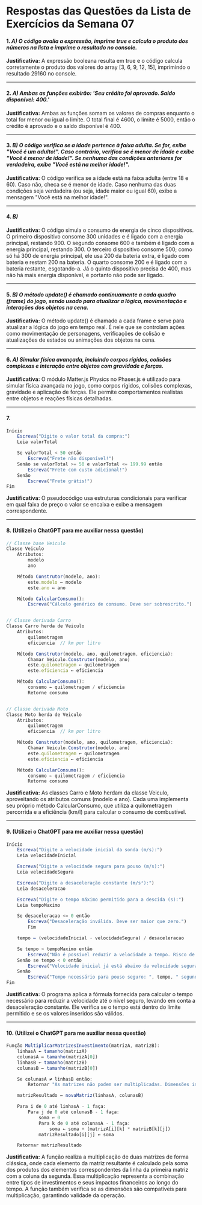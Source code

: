 # Respostas das Questões da Lista de Exercícios da Semana 07

#### 1.  **_A) O código avalia a expressão, imprime true e calcula o produto dos números na lista e imprime o resultado no console._** 

**Justificativa:** A expressão booleana resulta em true e o código calcula corretamente o produto dos valores do array [3, 6, 9, 12, 15], imprimindo o resultado 29160 no console.
______

#### 2.  **_A) Ambas as funções exibirão: 'Seu crédito foi aprovado. Saldo disponível: 400.'_**

**Justificativa:** Ambas as funções somam os valores de compras enquanto o total for menor ou igual o limite. O total final é 4600, o limite é 5000, então o crédito é aprovado e o saldo disponível é 400.
______

#### 3.  **_B) O código verifica se a idade pertence à faixa adulta. Se for, exibe "Você é um adulto!". Caso contrário, verifica se é menor de idade e exibe "Você é menor de idade!". Se nenhuma das condições anteriores for verdadeira, exibe "Você está na melhor idade!"._**

**Justificativa:** O código verifica se a idade está na faixa adulta (entre 18 e 60). Caso não, checa se é menor de idade. Caso nenhuma das duas condições seja verdadeira (ou seja, idade maior ou igual 60), exibe a mensagem "Você está na melhor idade!".
______

#### 4.  **_B)_**

**Justificativa:** O código simula o consumo de energia de cinco dispositivos. O primeiro dispositivo consome 300 unidades e é ligado com a energia principal, restando 900. O segundo consome 600 e também é ligado com a energia principal, restando 300. O terceiro dispositivo consome 500; como só há 300 de energia principal, ele usa 200 da bateria extra, é ligado com bateria e restam 200 na bateria. O quarto consome 200 e é ligado com a bateria restante, esgotando-a. Já o quinto dispositivo precisa de 400, mas não há mais energia disponível, e portanto não pode ser ligado.
______

#### 5.  **_B) O método update() é chamado continuamente a cada quadro (frame) do jogo, sendo usado para atualizar a lógica, movimentação e interações dos objetos na cena._**

**Justificativa:** O método update() é chamado a cada frame e serve para atualizar a lógica do jogo em tempo real. É nele que se controlam ações como movimentação de personagens, verificações de colisão e atualizações de estados ou animações dos objetos na cena.
______

#### 6.  **_A) Simular física avançada, incluindo corpos rígidos, colisões complexas e interação entre objetos com gravidade e forças._**

**Justificativa:** O módulo Matter.js Physics no Phaser.js é utilizado para simular física avançada no jogo, como corpos rígidos, colisões complexas, gravidade e aplicação de forças. Ele permite comportamentos realistas entre objetos e reações físicas detalhadas.
______

#### 7.  

```javascript
Início
    Escreva("Digite o valor total da compra:")
    Leia valorTotal

    Se valorTotal < 50 então
        Escreva("Frete não disponível!")
    Senão se valorTotal >= 50 e valorTotal <= 199.99 então
        Escreva("Frete com custo adicional!")
    Senão
        Escreva("Frete grátis!")
Fim
```

**Justificativa:** O pseudocódigo usa estruturas condicionais para verificar em qual faixa de preço o valor se encaixa e exibe a mensagem correspondente.
______

#### 8. (Utilizei o ChatGPT para me auxiliar nessa questão)

```javascript
// Classe base Veiculo
Classe Veiculo
    Atributos:
        modelo
        ano

    Método Construtor(modelo, ano):
        este.modelo ← modelo
        este.ano ← ano

    Método CalcularConsumo():
        Escreva("Cálculo genérico de consumo. Deve ser sobrescrito.")


// Classe derivada Carro
Classe Carro herda de Veiculo
    Atributos:
        quilometragem
        eficiencia  // km por litro

    Método Construtor(modelo, ano, quilometragem, eficiencia):
        Chamar Veiculo.Construtor(modelo, ano)
        este.quilometragem ← quilometragem
        este.eficiencia ← eficiencia

    Método CalcularConsumo():
        consumo ← quilometragem / eficiencia
        Retorne consumo


// Classe derivada Moto
Classe Moto herda de Veiculo
    Atributos:
        quilometragem
        eficiencia  // km por litro

    Método Construtor(modelo, ano, quilometragem, eficiencia):
        Chamar Veiculo.Construtor(modelo, ano)
        este.quilometragem ← quilometragem
        este.eficiencia ← eficiencia

    Método CalcularConsumo():
        consumo ← quilometragem / eficiencia
        Retorne consumo
```

**Justificativa:** As classes Carro e Moto herdam da classe Veiculo, aproveitando os atributos comuns (modelo e ano). Cada uma implementa seu próprio método CalcularConsumo, que utiliza a quilometragem percorrida e a eficiência (km/l) para calcular o consumo de combustível.
______

#### 9. (Utilizei o ChatGPT para me auxiliar nessa questão)

```javascript
Início
    Escreva("Digite a velocidade inicial da sonda (m/s):")
    Leia velocidadeInicial

    Escreva("Digite a velocidade segura para pouso (m/s):")
    Leia velocidadeSegura

    Escreva("Digite a desaceleração constante (m/s²):")
    Leia desaceleracao

    Escreva("Digite o tempo máximo permitido para a descida (s):")
    Leia tempoMaximo

    Se desaceleracao <= 0 então
        Escreva("Desaceleração inválida. Deve ser maior que zero.")
        Fim

    tempo ← (velocidadeInicial - velocidadeSegura) / desaceleracao

    Se tempo > tempoMaximo então
        Escreva("Não é possível reduzir a velocidade a tempo. Risco de desvio orbital!")
    Senão se tempo < 0 então
        Escreva("Velocidade inicial já está abaixo da velocidade segura.")
    Senão
        Escreva("Tempo necessário para pouso seguro: ", tempo, " segundos.")
Fim
```

**Justificativa:** O programa aplica a fórmula fornecida para calcular o tempo necessário para reduzir a velocidade até o nível seguro, levando em conta a desaceleração constante. Ele verifica se o tempo está dentro do limite permitido e se os valores inseridos são válidos.
______

#### 10. (Utilizei o ChatGPT para me auxiliar nessa questão)

```javascript
Função MultiplicarMatrizesInvestimento(matrizA, matrizB):
    linhasA ← tamanho(matrizA)
    colunasA ← tamanho(matrizA[0])
    linhasB ← tamanho(matrizB)
    colunasB ← tamanho(matrizB[0])

    Se colunasA ≠ linhasB então:
        Retornar "As matrizes não podem ser multiplicadas. Dimensões incompatíveis."

    matrizResultado ← novaMatriz(linhasA, colunasB)

    Para i de 0 até linhasA - 1 faça:
        Para j de 0 até colunasB - 1 faça:
            soma ← 0
            Para k de 0 até colunasA - 1 faça:
                soma ← soma + (matrizA[i][k] * matrizB[k][j])
            matrizResultado[i][j] ← soma

    Retornar matrizResultado
```

**Justificativa:** A função realiza a multiplicação de duas matrizes de forma clássica, onde cada elemento da matriz resultante é calculado pela soma dos produtos dos elementos correspondentes da linha da primeira matriz com a coluna da segunda. Essa multiplicação representa a combinação entre tipos de investimentos e seus impactos financeiros ao longo do tempo. A função também verifica se as dimensões são compatíveis para multiplicação, garantindo validade da operação.





